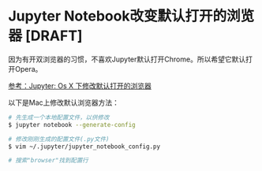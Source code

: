 # Jupyter Notebook改变默认打开的浏览器 [DRAFT]

因为有开双浏览器的习惯，不喜欢Jupyter默认打开Chrome。所以希望它默认打开Opera。

[参考：Jupyter: Os X 下修改默认打开的浏览器](https://n3xtchen.github.io/n3xtchen/data_analytics/2016/12/03/jupyter-default-browser)

以下是Mac上修改默认浏览器方法：
```sh
# 先生成一个本地配置文件，以供修改
$ jupyter notebook --generate-config

# 修改刚刚生成的配置文件(.py文件)
$ vim ~/.jupyter/jupyter_notebook_config.py

# 搜索"browser"找到配置行

```
